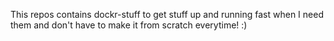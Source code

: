This repos contains dockr-stuff to get stuff up and running fast when I need them and don't have to make it from scratch everytime! :)
